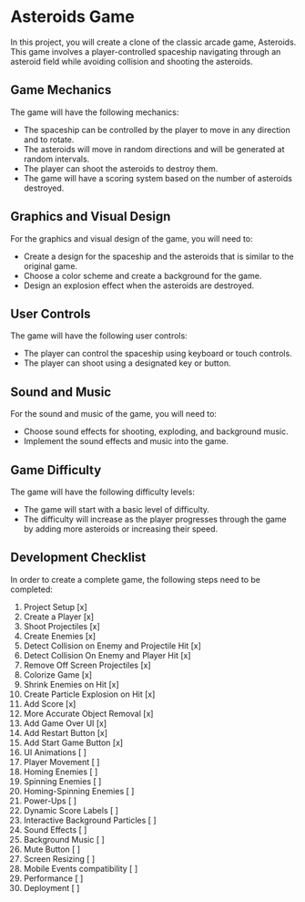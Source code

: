 # Asteroids Game
In this project, you will create a clone of the classic arcade game, Asteroids. This game involves a player-controlled spaceship navigating through an asteroid field while avoiding collision and shooting the asteroids.

## Game Mechanics
The game will have the following mechanics:

- The spaceship can be controlled by the player to move in any direction and to rotate.
- The asteroids will move in random directions and will be generated at random intervals.
- The player can shoot the asteroids to destroy them.
- The game will have a scoring system based on the number of asteroids destroyed.

## Graphics and Visual Design
For the graphics and visual design of the game, you will need to:

- Create a design for the spaceship and the asteroids that is similar to the original game.
- Choose a color scheme and create a background for the game.
- Design an explosion effect when the asteroids are destroyed.

## User Controls
The game will have the following user controls:

- The player can control the spaceship using keyboard or touch controls.
- The player can shoot using a designated key or button.

## Sound and Music
For the sound and music of the game, you will need to:

- Choose sound effects for shooting, exploding, and background music.
- Implement the sound effects and music into the game.

## Game Difficulty
The game will have the following difficulty levels:

- The game will start with a basic level of difficulty.
- The difficulty will increase as the player progresses through the game by adding more asteroids or increasing their speed.

## Development Checklist
In order to create a complete game, the following steps need to be completed:

1. Project Setup [x]
2. Create a Player [x]
3. Shoot Projectiles [x]
4. Create Enemies [x]
5. Detect Collision on Enemy and Projectile Hit [x]
6. Detect Collision On Enemy and Player Hit [x]
7. Remove Off Screen Projectiles [x]
8. Colorize Game [x]
9. Shrink Enemies on Hit [x]
10. Create Particle Explosion on Hit [x]
11. Add Score [x]
12. More Accurate Object Removal [x]
13. Add Game Over UI [x]
14. Add Restart Button [x]
15. Add Start Game Button [x]
16. UI Animations [ ]
17. Player Movement [ ]
18. Homing Enemies [ ]
19. Spinning Enemies [ ]
20. Homing-Spinning Enemies [ ]
21. Power-Ups [ ]
22. Dynamic Score Labels [ ]
23. Interactive Background Particles [ ]
24. Sound Effects [ ]
25. Background Music [ ]
26. Mute Button [ ]
27. Screen Resizing [ ]
28. Mobile Events compatibility [ ]
29. Performance [ ]
30. Deployment [ ]
